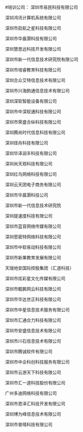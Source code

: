 #培训公司：
深圳市易民科技有限公司

深圳鸿讯计算机系统有限公司

深圳市启航之星科技有限公司

深圳市华晨灏科技有限公司

深圳慧思远科技开发有限公司

深圳市新一代信息技术研究院有限公司

深圳市培睿教育科技有限公司

深圳合众艾特信息技术有限公司

深圳市兴海韵通信息技术有限公司

深圳深软智能设备有限公司

深圳市中深软通科技有限公司

深圳市荣盛合纵科技有限公司

深圳腾尚时代信息科技有限公司

深圳径舟科技有限公司

深圳华泽润丰科技有限公司

深圳尚天观科技有限公司

深圳红鸟网络科技有限公司

深圳云天团电子商务有限公司

深圳市华晨灏科技公司

深圳市新一代信息技术研究院

深圳提速度科技有限公司

深圳市蓝音网络传媒有限公司

深圳思密特网络科技有限公司

深圳市中软易动科技有限公司

深圳市新果教育发展有限公司

天瑞地安国际控股集团（汇道科技）

深圳市炫彩星文化传媒有限公司

深圳市鲲鹏网云科技有限公司

深圳市华达世正科技有限公司

深圳市中星信息技术服务有限公司

深圳市汇通合力科技有限公司

深圳市安盛信息技术有限公司

深圳市川石信息技术有限公司

深圳市腾诚软件有限公司

深圳市中企科创科技服务有限公司

深圳市云游天下科技有限公司

深圳市汇一道科技股份有限公司

广州多迪网络科技有限公司

深圳市恩泽汇科技开发有限公司

深圳博为峰信息技术有限公司

深圳市普晴科技有限公司


